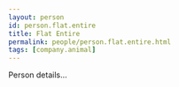 ```yaml
---
layout: person
id: person.flat.entire
title: Flat Entire
permalink: people/person.flat.entire.html
tags: [company.animal]
---
```


Person details...